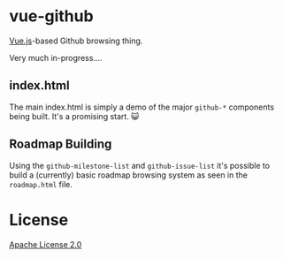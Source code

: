 # vue-github

[Vue.js](http://vuejs.org/)-based Github browsing thing.

Very much in-progress....

## index.html

The main index.html is simply a demo of the major `github-*` components being
built. It's a promising start. :smiley_cat:

## Roadmap Building

Using the `github-milestone-list` and `github-issue-list` it's possible to
build a (currently) basic roadmap browsing system as seen in the `roadmap.html`
file.

# License

[Apache License 2.0](http://apache.org/licenses/LICENSE-2.0)
